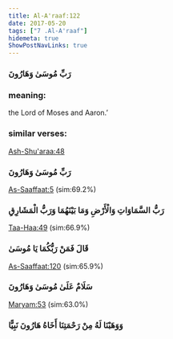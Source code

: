 ```yaml
---
title: Al-A'raaf:122
date: 2017-05-20
tags: ["7 .Al-A'raaf"]
hidemeta: true 
ShowPostNavLinks: true 
---
```

### رَبِّ مُوسَىٰ وَهَارُونَ
### meaning: 
the Lord of Moses and Aaron.’
### similar verses: 

[Ash-Shu'araa:48](/26/48)

### رَبِّ مُوسَىٰ وَهَارُونَ

[As-Saaffaat:5](/37/5) (sim:69.2%)

### رَبُّ السَّمَاوَاتِ وَالْأَرْضِ وَمَا بَيْنَهُمَا وَرَبُّ الْمَشَارِقِ

[Taa-Haa:49](/20/49) (sim:66.9%)

### قَالَ فَمَنْ رَبُّكُمَا يَا مُوسَىٰ

[As-Saaffaat:120](/37/120) (sim:65.9%)

### سَلَامٌ عَلَىٰ مُوسَىٰ وَهَارُونَ

[Maryam:53](/19/53) (sim:63.0%)

### وَوَهَبْنَا لَهُ مِنْ رَحْمَتِنَا أَخَاهُ هَارُونَ نَبِيًّا
